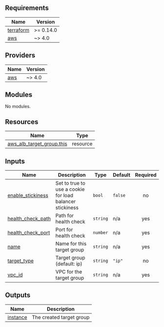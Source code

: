 <!-- BEGIN_TF_DOCS -->
## Requirements

| Name | Version |
|------|---------|
| <a name="requirement_terraform"></a> [terraform](#requirement\_terraform) | >= 0.14.0 |
| <a name="requirement_aws"></a> [aws](#requirement\_aws) | ~> 4.0 |

## Providers

| Name | Version |
|------|---------|
| <a name="provider_aws"></a> [aws](#provider\_aws) | ~> 4.0 |

## Modules

No modules.

## Resources

| Name | Type |
|------|------|
| [aws_alb_target_group.this](https://registry.terraform.io/providers/hashicorp/aws/latest/docs/resources/alb_target_group) | resource |

## Inputs

| Name | Description | Type | Default | Required |
|------|-------------|------|---------|:--------:|
| <a name="input_enable_stickiness"></a> [enable\_stickiness](#input\_enable\_stickiness) | Set to true to use a cookie for load balancer stickiness | `bool` | `false` | no |
| <a name="input_health_check_path"></a> [health\_check\_path](#input\_health\_check\_path) | Path for health check | `string` | n/a | yes |
| <a name="input_health_check_port"></a> [health\_check\_port](#input\_health\_check\_port) | Port for health check | `number` | n/a | yes |
| <a name="input_name"></a> [name](#input\_name) | Name for this target group | `string` | n/a | yes |
| <a name="input_target_type"></a> [target\_type](#input\_target\_type) | Target group (default: ip) | `string` | `"ip"` | no |
| <a name="input_vpc_id"></a> [vpc\_id](#input\_vpc\_id) | VPC for the target group | `string` | n/a | yes |

## Outputs

| Name | Description |
|------|-------------|
| <a name="output_instance"></a> [instance](#output\_instance) | The created target group |
<!-- END_TF_DOCS -->

